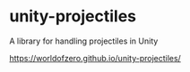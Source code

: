 # unity-projectiles

A library for handling projectiles in Unity

https://worldofzero.github.io/unity-projectiles/